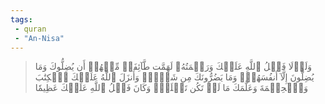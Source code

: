 ```yaml
---
tags: 
 - quran 
 - "An-Nisa"
---
```


> وَلَوۡلَا فَضۡلُ ٱللَّهِ عَلَيۡكَ وَرَحۡمَتُهُۥ لَهَمَّت طَّآئِفَةٞ مِّنۡهُمۡ أَن يُضِلُّوكَ وَمَا يُضِلُّونَ إِلَّآ أَنفُسَهُمۡۖ وَمَا يَضُرُّونَكَ مِن شَيۡءٖۚ وَأَنزَلَ ٱللَّهُ عَلَيۡكَ ٱلۡكِتَٰبَ وَٱلۡحِكۡمَةَ وَعَلَّمَكَ مَا لَمۡ تَكُن تَعۡلَمُۚ وَكَانَ فَضۡلُ ٱللَّهِ عَلَيۡكَ عَظِيمٗا
